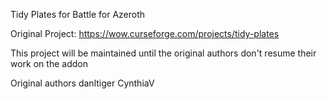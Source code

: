 Tidy Plates for Battle for Azeroth

Original Project:
https://wow.curseforge.com/projects/tidy-plates

This project will be maintained until the original authors don't resume their work on the addon

Original authors
danltiger
CynthiaV
